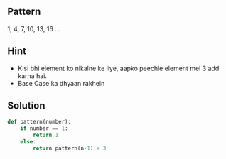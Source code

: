 ## Pattern
1, 4, 7, 10, 13, 16 ...

## Hint 
- Kisi bhi element ko nikalne ke liye, aapko peechle element mei 3 add karna hai.
- Base Case ka dhyaan rakhein

## Solution
```python
def pattern(number):
    if number == 1:
        return 1
    else:
        return pattern(n-1) + 3
```